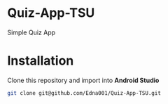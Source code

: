 # Quiz-App-TSU
Simple Quiz App

# Installation
Clone this repository and import into **Android Studio**
```bash
git clone git@github.com/Edna001/Quiz-App-TSU.git
```
